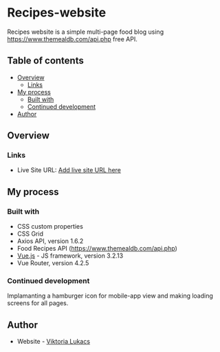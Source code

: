 # Recipes-website

Recipes website is a simple multi-page food blog using https://www.themealdb.com/api.php free API.

## Table of contents

- [Overview](#overview)
  - [Links](#links)
- [My process](#my-process)
  - [Built with](#built-with)
  - [Continued development](#continued-development)
- [Author](#author)


## Overview

### Links

- Live Site URL: [Add live site URL here](https://recipes-web-a5a10.web.app/home)

## My process

### Built with

- CSS custom properties
- CSS Grid
- Axios API, version 1.6.2
- Food Recipes API (https://www.themealdb.com/api.php)
- [Vue.js](https://cli.vuejs.org/) - JS framework, version 3.2.13
- Vue Router, version 4.2.5



### Continued development

Implamanting a hamburger icon for mobile-app view and making loading screens for all pages.


## Author

- Website - [Viktoria Lukacs](https://luktoria.github.io/Portfolio/)
